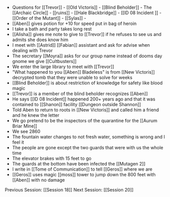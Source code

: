 - Questions for [[Trevor]]
		- [[Old Victoris]]
		- [[Blind Beholder]]
		- The [[Archaic Circle]]
			- [[ruins]]
			- [[Hale Blackbridge]] 
		- [[ID 08 Incident ]]
		- [[Order of the Mutant]]
			- [[Sylas]]
			-
- [[Aben]] gives potion for +10 for speed put in bag of heroin
- I take a bath and party takes long rest
- [[Alisha]] gives me note to give to [[Trevor]] if he refuses to see us and admits she does know him
- I meet with [[Astrid]] [[Fabian]] assistant and ask for advise when dealing with Trevor
- The secretary [[Moyra]] asks for our group name instead of dooms day gnome we give [[Cultbusters]]
- We enter the large library to meet with [[Trevor]]
- "What happened to you [[Aben]] Bladeless" is from [[New Victoris]] decrypted tomb that they were unable to solve for weeks
- [[Blind Beholder]] is about restriction of knowledge for safety like blood magic
- [[Trevor]] is a member of the blind beholder recognizes [[Aben]]
- He says [[ID 08 Incident]] happened 200+ years ago and that it was contained to [[Shanon]] facility [[Dungeon outside Shannon]]
-  Told Aben to return to roots in [[New Victoris]] and called him a friend and he knew the letter
- We go pretend to be the inspectors of the quarantine for the [[Aurum Briar Mine]]
- We see 2860
- The fountain water changes to not fresh water, something is wrong and I feel it 
- The people are gone except the two guards that were with us the whole time
- The elevator brakes with 15 feet to go
- The guards at the bottom have been infected the [[Mutagen 2]]
- I write in [[Tome of Communication]] to tell [[Geros]] where we are
- [[Geros]] uses magic [[moss]] tower to jump down the 800 feet with [[Aben]] with no damage

Previous Session: [[Session 18]]
Next Session: [[Session 20]]